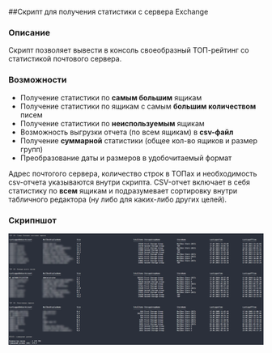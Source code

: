 ﻿##Скрипт для получения статистики с сервера Exchange

### Описание

Скрипт позволяет вывести в консоль своеобразный ТОП-рейтинг со статистикой почтового сервера.

### Возможности

* Получение статистики по **самым большим** ящикам
* Получение статистики по ящикам с самым **большим количеством** писем
* Получение статистики по **неиспользуемым** ящикам
* Возможность выгрузки отчета (по всем ящикам) в **csv-файл**
* Получение **суммарной** статистики (общее кол-во ящиков и размер групп)
* Преобразование даты и размеров в удобочитаемый формат

Адрес почтогого сервера, количество строк в ТОПах и необходимость csv-отчета указываются внутри скрипта. CSV-отчет включает в себя статистику по **всем** ящикам и подразумевает сортировку внутри табличного редактора (ну либо для каких-либо других целей).

### Скрипншот

![Screenshot 1](screenshot1.png)